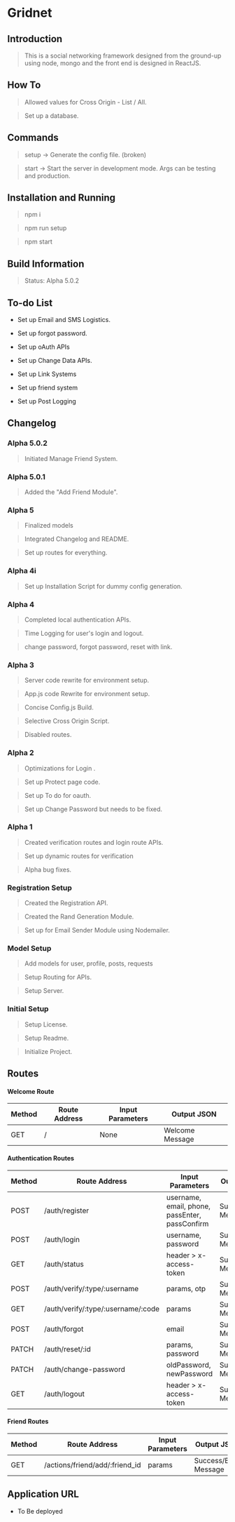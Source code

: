 # Gridnet

## Introduction

> This is a social networking framework designed from the ground-up using node, mongo and the front end is designed in ReactJS.

## How To

> Allowed values for Cross Origin - List / All.

> Set up a database.

## Commands

> setup -> Generate the config file. (broken)

> start -> Start the server in development mode. Args can be testing and production.

## Installation and Running

> npm i

> npm run setup

> npm start

## Build Information

> Status: Alpha 5.0.2

## To-do List

* Set up Email and SMS Logistics.

* Set up forgot password.

* Set up oAuth APIs

* Set up Change Data APIs.

* Set up Link Systems

* Set up friend system

* Set up Post Logging

## Changelog

### Alpha 5.0.2

> Initiated Manage Friend System.

### Alpha 5.0.1

> Added the "Add Friend Module".

### Alpha 5

> Finalized models

> Integrated Changelog and README.

> Set up routes for everything.

### Alpha 4i

> Set up Installation Script for dummy config generation.

### Alpha 4

> Completed local authentication APIs.

> Time Logging for user's login and logout.

> change password, forgot password, reset with link.

### Alpha 3

> Server code rewrite for environment setup.

> App.js code Rewrite for environment setup.

> Concise Config.js Build.

> Selective Cross Origin Script.

> Disabled routes.

### Alpha 2

> Optimizations for Login .

> Set up Protect page code.

> Set up To do for oauth.

> Set up Change Password but needs to be fixed.

### Alpha 1

> Created verification routes and login route APIs.

> Set up dynamic routes for verification

> Alpha bug fixes.

### Registration Setup

> Created the Registration API.

> Created the Rand Generation Module.

> Set up for Email Sender Module using Nodemailer.

### Model Setup

> Add models for user, profile, posts, requests

> Setup Routing for APIs.

> Setup Server.

### Initial Setup

> Setup License.

> Setup Readme.

> Initialize Project.

## Routes

#### Welcome Route

Method | Route Address | Input Parameters | Output JSON
--- | --- | --- | ---
GET | / | None | Welcome Message

#### Authentication Routes

Method | Route Address | Input Parameters | Output JSON
--- | --- | --- | ---
POST | /auth/register | username, email, phone, passEnter, passConfirm | Success/Error Message
POST | /auth/login | username, password | Success/Error Message
GET | /auth/status | header > x-access-token | Success/Error Message
POST | /auth/verify/:type/:username | params, otp | Success/Error Message
GET | /auth/verify/:type/:username/:code | params | Success/Error Message
POST | /auth/forgot | email | Success/Error Message
PATCH | /auth/reset/:id | params, password | Success/Error Message
PATCH | /auth/change-password | oldPassword, newPassword | Success/Error Message
GET | /auth/logout | header > x-access-token | Success/Error Message

#### Friend Routes

Method | Route Address | Input Parameters | Output JSON
--- | --- | --- | ---
GET | /actions/friend/add/:friend_id | params | Success/Error Message

## Application URL

* To Be deployed
